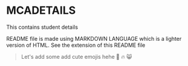 # MCADETAILS
This contains student details

README file is made using MARKDOWN LANGUAGE which is a lighter version of HTML. 
See the extension of this README file
> Let's add some add cute emojis hehe 
🧨
🔥
😸
